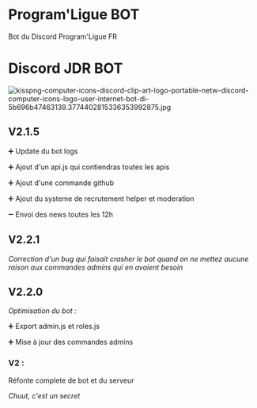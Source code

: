 # **Program'Ligue BOT**
Bot du Discord Program'Ligue FR

# Discord JDR BOT  
![kisspng-computer-icons-discord-clip-art-logo-portable-netw-discord-computer-icons-logo-user-internet-bot-di-5b696b47463139.3774402815336353992875.jpg](https://img1.freepng.fr/20180807/ept/kisspng-computer-icons-discord-clip-art-logo-portable-netw-discord-computer-icons-logo-user-internet-bot-di-5b696b47463139.3774402815336353992875.jpg)

## V2.1.5

➕ Update du bot logs

➕ Ajout d'un api.js qui contiendras toutes les apis

➕ Ajout d'une commande github

➕ Ajout du systeme de recrutement helper et moderation

➖ Envoi des news toutes les 12h




## V2.2.1
*Correction d'un bug qui faisait crasher le bot quand on ne mettez aucune raison aux commandes admins qui en avaient besoin*

## V2.2.0
*Optimisation du bot :*

➕ Export admin.js et roles.js

➕ Mise à jour des commandes admins


### V2 :
Réfonte complete de bot et du serveur


*Chuut, c'est un secret*
